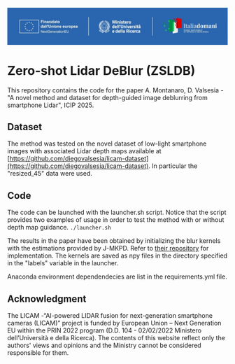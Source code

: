 ![](logo.jpeg)

# Zero-shot Lidar DeBlur (ZSLDB)

This repository contains the code for the paper A. Montanaro, D. Valsesia - "A novel method and dataset for depth-guided image deblurring from smartphone Lidar", ICIP 2025.

## Dataset

The method was tested on the novel dataset of low-light smartphone images with associated Lidar depth maps available at [https://github.com/diegovalsesia/licam-dataset](https://github.com/diegovalsesia/licam-dataset). In particular the "resized_45" data were used.


## Code

The code can be launched with the launcher.sh script. Notice that the script provides two examples of usage in order to test the method with or without depth map guidance.
``
./launcher.sh
``

The results in the paper have been obtained by initializing the blur kernels with the estimations provided by J-MKPD. Refer to [their repository](https://github.com/GuillermoCarbajal/J-MKPD) for implementation. The kernels are saved as npy files in the directory specified in the "labels" variable in the launcher.

Anaconda environment dependendecies are list in the requirements.yml file.


## Acknowledgment

The LICAM -“AI-powered LIDAR fusion for next-generation smartphone cameras (LICAM)” project is funded by European Union – Next Generation EU within the PRIN 2022 program (D.D. 104 - 02/02/2022 Ministero dell’Università e della Ricerca). The contents of this website reflect only the authors' views and opinions and the Ministry cannot be considered responsible for them.
